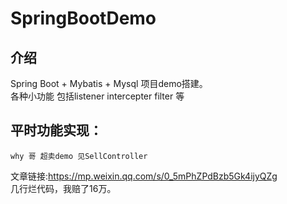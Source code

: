 # SpringBootDemo

## 介绍
Spring Boot + Mybatis + Mysql 项目demo搭建。<br/>
各种小功能 包括listener intercepter filter 等<br/>
## 平时功能实现：
    why 哥 超卖demo 见SellController
文章链接:https://mp.weixin.qq.com/s/0_5mPhZPdBzb5Gk4ijyQZg<br/>
几行烂代码，我赔了16万。<br/>